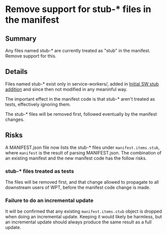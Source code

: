 # Remove support for stub-* files in the manifest

## Summary
Any files named stub-* are currently treated as "stub" in the manifest. Remove support for this.

## Details
Files named stub-* exist only in service-workers/, added in [Initial SW stub addition](https://github.com/web-platform-tests/wpt/commit/5ac8b780247e02235b3d8d344428886b20e5b8b0) and since then not modified in any meaninful way.

The important effect in the manifest code is that stub-* aren't treated as tests, effectively ignoring them.

The stub-* files will be removed first, followed eventually by the manifest changes.

## Risks

A MANIFEST.json file now lists the stub-* files under `manifest.items.stub`, where `manifest` is the result of parsing MANIFEST.json. The combination of an existing manifest and the new manifest code has the follow risks.

### stub-* files treated as tests

The files will be removed first, and that change allowed to propagate to all downstream users of WPT, before the manifest code change is made.

### Failure to do an incremental update

It will be confirmed that any existing `manifest.items.stub` object is dropped when doing an incremental update. Keeping it would likely be harmless, but an incremental update should always produce the same result as a full update.
